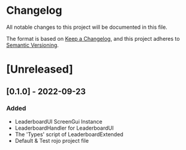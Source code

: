 # Changelog
All notable changes to this project will be documented in this file.

The format is based on [Keep a Changelog](https://keepachangelog.com/en/1.0.0/),
and this project adheres to [Semantic Versioning](https://semver.org/spec/v2.0.0.html).

# [Unreleased]

## [0.1.0] - 2022-09-23
### Added
- LeaderboardUI ScreenGui Instance
- LeaderboardHandler for LeaderboardUI
- The 'Types' script of LeaderboardExtended
- Default & Test rojo project file